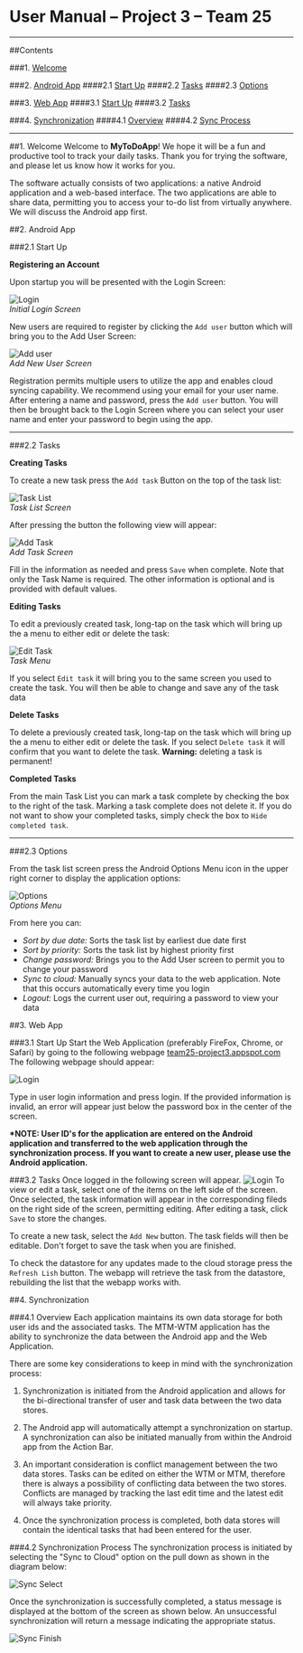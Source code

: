 # User Manual – Project 3 – Team 25

<hr>

##Contents 

###1. [Welcome](#welcome)

###2. [Android App](#android)
####2.1 [Start Up](#startup)
####2.2 [Tasks](#tasks)
####2.3 [Options](#settings)

###3. [Web App](#web) 
####3.1 [Start Up](#webstartup)
####3.2 [Tasks](#webtasks)

###4. [Synchronization](#sync) 
####4.1 [Overview](#syncoverview)
####4.2 [Sync Process](#syncprocess)

<hr>

##1. <a name="welcome"></a> Welcome
Welcome to __MyToDoApp__!  We hope it will be a fun and productive tool to track your daily tasks.  Thank you for trying the software, and please let us know how it works for you.

The software actually consists of two applications: a native Android application and a web-based interface.  The two applications are able to share data, permitting you to access your to-do list from virtually anywhere.  We will discuss the Android app first.

##2. <a name="android"></a> Android App

###2.1 <a name="startup"></a> Start Up

__Registering an Account__

Upon startup you will be presented with the Login Screen:
  
![Login](pics/screenshot2.png)  
_Initial Login Screen_

New users are required to register by clicking the `Add user` button which will bring you to the Add User Screen:

![Add user](pics/screenshot1.png)  
_Add New User Screen_

Registration permits multiple users to utilize the app and enables cloud syncing capability.  We recommend using your email for your user name.  After entering a name and password, press the `Add user` button.  You will then be brought back to the Login Screen where you can select your user name and enter your password to begin using the app.

<hr>

###2.2 <a name="tasks"></a> Tasks

__Creating Tasks__

To create a new task press the `Add task` Button on the top of the task list:

![Task List](pics/screenshot4.png)  
_Task List Screen_

After pressing the button the following view will appear: 

![Add Task](pics/screenshot3.png)  
_Add Task Screen_

Fill in the information as needed and press `Save` when complete.  Note that only the Task Name is required.  The other information is optional and is provided with default values.


__Editing Tasks__

To edit a previously created task, long-tap on the task which will bring up the a menu to either edit or delete the task:

![Edit Task](pics/screenshot7.png)  
_Task Menu_

If you select `Edit task` it will bring you to the same screen you used to create the task.  You will then be able to change and save any of the task data

__Delete Tasks__

To delete a previously created task, long-tap on the task which will bring up the a menu to either edit or delete the task.  If you select `Delete task` it will confirm that you want to delete the task.  __Warning:__ deleting a task is permanent!

__Completed Tasks__

From the main Task List you can mark a task complete by checking the box to the right of the task.  Marking a task complete does not delete it.  If you do not want to show your completed tasks, simply check the box to `Hide completed task`.

<hr>

###2.3 <a name="settings"></a> Options

From the task list screen press the Android Options Menu icon in the upper right corner to display the application options:

![Options](pics/screenshot6.png)  
_Options Menu_

From here you can:

* _Sort by due date:_ Sorts the task list by earliest due date first
* _Sort by priority:_ Sorts the task list by highest priority first
* _Change password:_ Brings you to the Add User screen to permit you to change your password
* _Sync to cloud:_ Manually syncs your data to the web application.  Note that this occurs automatically every time you login
* _Logout:_ Logs the current user out, requiring a password to view your data

##3. <a name="web"></a> Web App

###3.1 <a name="webstartup"></a> Start Up
Start the Web Application (preferably FireFox, Chrome, or Safari) by going to the following webpage [team25-project3.appspot.com](http://team25-project3.appspot.com)  The following webpage should appear:

![Login](pics/WebpageLogin.png) 

Type in user login information and press login.  If the provided information is invalid, an error will appear just below the password box in the center of the screen.

<b>*NOTE: User ID's for the application are entered on the Android application and transferred to the web application through the synchronization process. If you want to create a new user, please use the Android application. </b>


###3.2 <a name="webtasks"></a> Tasks
Once logged in the following screen will appear.
![Login](pics/WebAppMain.png) 
To view or edit a task, select one of the items on the left side of the screen. Once selected, the task information will appear in the corresponding fileds on the right side of the screen, permitting editing.  After editing a task, click `Save` to store the changes.

To create a new task, select the `Add New` button.  The task fields will then be editable.  Don't forget to save the task when you are finished.

To check the datastore for any updates made to the cloud storage press the `Refresh Lish` button.  The webapp will retrieve the task from the datastore, rebuilding the list that the webapp works with. 
   

##4. <a name="sync"></a> Synchronization

###4.1 <a name="syncoverview"></a> Overview
Each application maintains its own data storage for both user ids and the associated tasks. The MTM-WTM application has the ability to synchronize the data between the Android app and the Web Application. 

There are some key considerations to keep in mind with the  synchronization process:

1) Synchronization is initiated from the Android application and allows for the bi-directional transfer of user and task data between the two data stores.

2) The Android app will automatically attempt a synchronization on startup. A synchronization can also be initiated manually from within the Android app from the Action Bar.

3) An important consideration is conflict management between the two data stores. Tasks can be edited on either the WTM or MTM, therefore there is always a possibility of conflicting data between the two stores. Conflicts are managed by tracking the last edit time and the latest edit will always take priority. 

4) Once the synchronization process is completed, both data stores will contain the identical tasks that had been entered for the user.


###4.2 <a name="syncprocess"></a> Synchronization Process
The synchronization process is initiated by selecting the "Sync to Cloud" option on the pull down as shown in the diagram below:

![Sync Select](pics/screenshot6.png) 

Once the synchronization is successfully completed, a status message is displayed at the bottom of the screen as shown below. An unsuccessful synchronization will return a message indicating the appropriate status.

![Sync Finish](pics/Screenshot8.png) 


